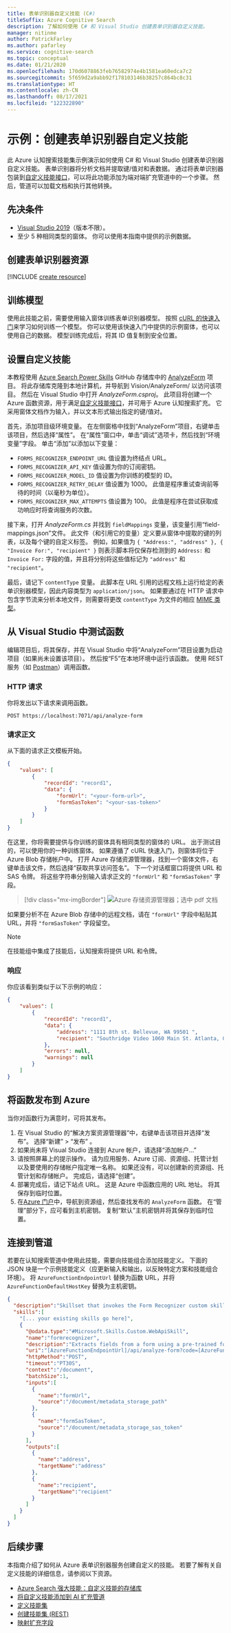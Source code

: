 ```yaml
---
title: 表单识别器自定义技能 (C#)
titleSuffix: Azure Cognitive Search
description: 了解如何使用 C# 和 Visual Studio 创建表单识别器自定义技能。
manager: nitinme
author: PatrickFarley
ms.author: pafarley
ms.service: cognitive-search
ms.topic: conceptual
ms.date: 01/21/2020
ms.openlocfilehash: 170d6078863feb76582974e4b1581ea60edca7c2
ms.sourcegitcommit: 5f659d2a9abb92f178103146b38257c864bc8c31
ms.translationtype: HT
ms.contentlocale: zh-CN
ms.lasthandoff: 08/17/2021
ms.locfileid: "122322890"
---
```

# <a name="example-create-a-form-recognizer-custom-skill"></a>示例：创建表单识别器自定义技能

此 Azure 认知搜索技能集示例演示如何使用 C# 和 Visual Studio 创建表单识别器自定义技能。 表单识别器将分析文档并提取键/值对和表数据。 通过将表单识别器包装到[自定义技能接口](cognitive-search-custom-skill-interface.md)，可以将此功能添加为端对端扩充管道中的一个步骤。 然后，管道可以加载文档和执行其他转换。

## <a name="prerequisites"></a>先决条件

- [Visual Studio 2019](https://visualstudio.microsoft.com/downloads/)（版本不限）。
- 至少 5 种相同类型的窗体。 你可以使用本指南中提供的示例数据。

## <a name="create-a-form-recognizer-resource"></a>创建表单识别器资源

[!INCLUDE [create resource](../applied-ai-services/form-recognizer/includes/create-resource.md)]

## <a name="train-your-model"></a>训练模型

使用此技能之前，需要使用输入窗体训练表单识别器模型。 按照 [cURL 的快速入门](../cognitive-services/form-recognizer/quickstarts/client-library.md?pivots=programming-language-rest-api)来学习如何训练一个模型。 你可以使用该快速入门中提供的示例窗体，也可以使用自己的数据。 模型训练完成后，将其 ID 值复制到安全位置。

## <a name="set-up-the-custom-skill"></a>设置自定义技能

本教程使用 [Azure Search Power Skills](https://github.com/Azure-Samples/azure-search-power-skills) GitHub 存储库中的 [AnalyzeForm](https://github.com/Azure-Samples/azure-search-power-skills/tree/main/Vision/AnalyzeForm) 项目。 将此存储库克隆到本地计算机，并导航到 Vision/AnalyzeForm/ 以访问该项目。 然后在 Visual Studio 中打开 _AnalyzeForm.csproj_。 此项目将创建一个 Azure 函数资源，用于满足[自定义技能接口](cognitive-search-custom-skill-interface.md)，并可用于 Azure 认知搜索扩充。 它采用窗体文档作为输入，并以文本形式输出指定的键/值对。

首先，添加项目级环境变量。 在左侧窗格中找到“AnalyzeForm”项目，右键单击该项目，然后选择“属性”。 在“属性”窗口中，单击“调试”选项卡，然后找到“环境变量”字段。 单击“添加”以添加以下变量：
* `FORMS_RECOGNIZER_ENDPOINT_URL` 值设置为终结点 URL。
* `FORMS_RECOGNIZER_API_KEY` 值设置为你的订阅密钥。
* `FORMS_RECOGNIZER_MODEL_ID` 值设置为你训练的模型的 ID。
* `FORMS_RECOGNIZER_RETRY_DELAY` 值设置为 1000。 此值是程序重试查询前等待的时间（以毫秒为单位）。
* `FORMS_RECOGNIZER_MAX_ATTEMPTS` 值设置为 100。 此值是程序在尝试获取成功响应时将查询服务的次数。

接下来，打开 _AnalyzeForm.cs_ 并找到 `fieldMappings` 变量，该变量引用“field-mappings.json”文件。 此文件（和引用它的变量）定义要从窗体中提取的键的列表，以及每个键的自定义标签。 例如，如果值为 `{ "Address:", "address" }, { "Invoice For:", "recipient" }` 则表示脚本将仅保存检测到的 `Address:` 和 `Invoice For:` 字段的值，并且将分别将这些值标记为 `"address"` 和 `"recipient"`。

最后，请记下 `contentType` 变量。 此脚本在 URL 引用的远程文档上运行给定的表单识别器模型，因此内容类型为 `application/json`。 如果要通过在 HTTP 请求中包含字节流来分析本地文件，则需要将更改 `contentType` 为文件的相应 [MIME 类型](https://developer.mozilla.org/docs/Web/HTTP/Basics_of_HTTP/MIME_types/Complete_list_of_MIME_types)。

## <a name="test-the-function-from-visual-studio"></a>从 Visual Studio 中测试函数

编辑项目后，将其保存，并在 Visual Studio 中将“AnalyzeForm”项目设置为启动项目（如果尚未设置该项目）。 然后按“F5”在本地环境中运行该函数。 使用 REST 服务（如 [Postman](https://www.postman.com/)）调用函数。

### <a name="http-request"></a>HTTP 请求

你将发出以下请求来调用函数。

```HTTP
POST https://localhost:7071/api/analyze-form
```

### <a name="request-body"></a>请求正文

从下面的请求正文模板开始。

```json
{
    "values": [
        {
            "recordId": "record1",
            "data": { 
                "formUrl": "<your-form-url>",
                "formSasToken": "<your-sas-token>"
            }
        }
    ]
}
```

在这里，你将需要提供与你训练的窗体具有相同类型的窗体的 URL。 出于测试目的，可以使用你的一种训练窗体。 如果遵循了 cURL 快速入门，则窗体将位于 Azure Blob 存储帐户中。 打开 Azure 存储资源管理器，找到一个窗体文件，右键单击该文件，然后选择“获取共享访问签名”。 下一个对话框窗口将提供 URL 和 SAS 令牌。 将这些字符串分别输入请求正文的 `"formUrl"` 和 `"formSasToken"` 字段。

> [!div class="mx-imgBorder"]
> ![Azure 存储资源管理器；选中 pdf 文档](media/cognitive-search-skill-form/form-sas.png)

如果要分析不在 Azure Blob 存储中的远程文档，请在 `"formUrl"` 字段中粘贴其 URL，并将 `"formSasToken"` 字段留空。

> [!NOTE]
> 在技能组中集成了技能后，认知搜索将提供 URL 和令牌。

### <a name="response"></a>响应

你应该看到类似于以下示例的响应：

```json
{
    "values": [
        {
            "recordId": "record1",
            "data": {
                "address": "1111 8th st. Bellevue, WA 99501 ",
                "recipient": "Southridge Video 1060 Main St. Atlanta, GA 65024 "
            },
            "errors": null,
            "warnings": null
        }
    ]
}
```

## <a name="publish-the-function-to-azure"></a>将函数发布到 Azure

当你对函数行为满意时，可将其发布。

1. 在 Visual Studio 的“解决方案资源管理器”中，右键单击该项目并选择“发布”。 选择“新建” > “发布” 。
1. 如果尚未将 Visual Studio 连接到 Azure 帐户，请选择“添加帐户...”
1. 请按照屏幕上的提示操作。 请为应用服务、Azure 订阅、资源组、托管计划以及要使用的存储帐户指定唯一名称。 如果还没有，可以创建新的资源组、托管计划和存储帐户。 完成后，请选择“创建”。
1. 部署完成后，请记下站点 URL。 这是 Azure 中函数应用的 URL 地址。 将其保存到临时位置。
1. 在[Azure 门户](https://portal.azure.com)中，导航到资源组，然后查找发布的 `AnalyzeForm` 函数。 在“管理”部分下，应可看到主机密钥。 复制“默认”主机密钥并将其保存到临时位置。

## <a name="connect-to-your-pipeline"></a>连接到管道

若要在认知搜索管道中使用此技能，需要向技能组合添加技能定义。 下面的 JSON 块是一个示例技能定义（应更新输入和输出，以反映特定方案和技能组合环境）。 将 `AzureFunctionEndpointUrl` 替换为函数 URL，并将 `AzureFunctionDefaultHostKey` 替换为主机密钥。

```json
{ 
  "description":"Skillset that invokes the Form Recognizer custom skill",
  "skills":[ 
    "[... your existing skills go here]",
    { 
      "@odata.type":"#Microsoft.Skills.Custom.WebApiSkill",
      "name":"formrecognizer",
      "description":"Extracts fields from a form using a pre-trained form recognition model",
      "uri":"[AzureFunctionEndpointUrl]/api/analyze-form?code=[AzureFunctionDefaultHostKey]",
      "httpMethod":"POST",
      "timeout":"PT30S",
      "context":"/document",
      "batchSize":1,
      "inputs":[ 
        { 
          "name":"formUrl",
          "source":"/document/metadata_storage_path"
        },
        { 
          "name":"formSasToken",
          "source":"/document/metadata_storage_sas_token"
        }
      ],
      "outputs":[ 
        { 
          "name":"address",
          "targetName":"address"
        },
        { 
          "name":"recipient",
          "targetName":"recipient"
        }
      ]
    }
  ]
}
```

## <a name="next-steps"></a>后续步骤

本指南介绍了如何从 Azure 表单识别器服务创建自定义的技能。 若要了解有关自定义技能的详细信息，请参阅以下资源。 

* [Azure Search 强大技能：自定义技能的存储库](https://github.com/Azure-Samples/azure-search-power-skills)
* [将自定义技能添加到 AI 扩充管道](cognitive-search-custom-skill-interface.md)
* [定义技能集](cognitive-search-defining-skillset.md)
* [创建技能集 (REST)](/rest/api/searchservice/create-skillset)
* [映射扩充字段](cognitive-search-output-field-mapping.md)